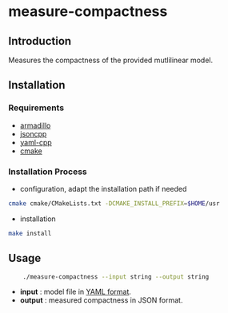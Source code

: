 # measure-compactness

## Introduction

Measures the compactness of the provided mutlilinear model.

## Installation

### Requirements

- [armadillo](http://arma.sourceforge.net)
- [jsoncpp](https://github.com/open-source-parsers/jsoncpp)
- [yaml-cpp](https://github.com/jbeder/yaml-cpp)
- [cmake](https://cmake.org)

### Installation Process

- configuration, adapt the installation path if needed
```sh
cmake cmake/CMakeLists.txt -DCMAKE_INSTALL_PREFIX=$HOME/usr
```
- installation
```sh
make install
```
## Usage

```sh
    ./measure-compactness --input string --output string
```

- **input**  : model file in [YAML format][1].
- **output** : measured compactness in JSON format.

[1]: ../dataFormats/model.md
